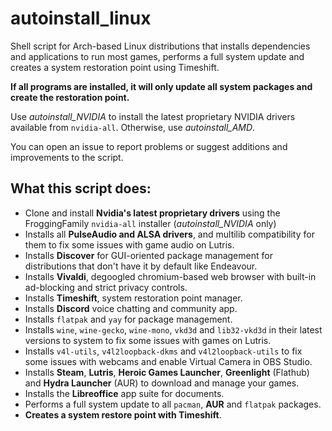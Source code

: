 # autoinstall_linux
Shell script for Arch-based Linux distributions that installs dependencies and applications to run most games, performs a full system update and creates a system restoration point using Timeshift.

**If all programs are installed, it will only update all system packages and create the restoration point.**

Use *autoinstall_NVIDIA* to install the latest proprietary NVIDIA drivers available from `nvidia-all`. Otherwise, use *autoinstall_AMD*.

You can open an issue to report problems or suggest additions and improvements to the script. 

## What this script does:

- Clone and install **Nvidia's latest proprietary drivers** using the FroggingFamily `nvidia-all` installer (*autoinstall_NVIDIA* only)
- Installs all **PulseAudio and ALSA drivers**, and multilib compatibility for them to fix some issues with game audio on Lutris.
- Installs **Discover** for GUI-oriented package management for distributions that don't have it by default like Endeavour.
- Installs **Vivaldi**, degoogled chromium-based web browser with built-in ad-blocking and strict privacy controls.
- Installs **Timeshift**, system restoration point manager.
- Installs **Discord** voice chatting and community app.
- Installs `flatpak` and `yay` for package management.
- Installs `wine`, `wine-gecko`, `wine-mono`, `vkd3d` and `lib32-vkd3d` in their latest versions to system to fix some issues with games on Lutris.
- Installs `v4l-utils`, `v4l2loopback-dkms` and `v4l2loopback-utils` to fix some issues with webcams and enable Virtual Camera in OBS Studio.
- Installs **Steam**, **Lutris**, **Heroic Games Launcher**, **Greenlight** (Flathub) and **Hydra Launcher** (AUR) to download and manage your games.
- Installs the **Libreoffice** app suite for documents.
- Performs a full system update to all `pacman`, **AUR** and `flatpak` packages. 
- **Creates a system restore point with Timeshift**.
